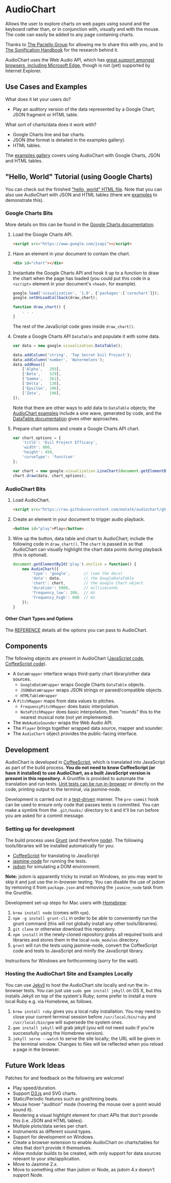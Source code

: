 AudioChart
===========

Allows the user to explore charts on web pages using sound and the keyboard rather than, or in conjunction with, visually and with the mouse.  The code can easily be added to any page containing charts.

Thanks to [The Paciello Group](http://paciellogroup.com) for allowing me to share this with you, and to [The Sonification Handbook](http://sonification.de/handbook/) for the research behind it.

AudioChart uses the Web Audio API, which has [great support amongst browsers, including Microsoft Edge](http://caniuse.com/audio-api), though is not (yet) supported by Internet Explorer.

Use Cases and Examples
-----------------------

What does it let your users do?

 * Play an auditory version of the data represented by a Google Chart, JSON fragment or HTML table.

What sort of charts/data does it work with?

 * Google Charts line and bar charts.
 * JSON (the format is detailed in the examples gallery).
 * HTML tables.

The [examples gallery](http://matatk.agrip.org.uk/audiochart/examples-gallery.html) covers using AudioChart with Google Charts, JSON and HTML tables.

"Hello, World" Tutorial (using Google Charts)
----------------------------------------------

You can check out the finished ["hello, world" HTML file](http://matatk.agrip.org.uk/audiochart/hello-world-tutorial.html).  Note that you can also use AudioChart with JSON and HTML tables (there are [examples](http://matatk.agrip.org.uk/audiochart/examples-gallery.html) to demonstrate this).

### Google Charts Bits

More details on this can be found in the [Google Charts documentation](https://developers.google.com/chart/).

 1. Load the Google Charts API.

    ```html
    <script src="https://www.google.com/jsapi"></script>
    ```

 2. Have an element in your document to contain the chart.

    ```html
    <div id="chart"></div>
    ```

 3. Instantiate the Google Charts API and hook it up to a function to draw the chart when the page has loaded (you could put this code in a `<script>` element in your document's `<head>`, for example).

    ```javascript
    google.load('visualization', '1.0', {'packages':['corechart']});
    google.setOnLoadCallback(draw_chart);

    function draw_chart() {
    	. . .
    }
    ```

    The rest of the JavaScript code goes inside `draw_chart()`.

 4. Create a Google Charts API `DataTable` and populate it with some data.

    ```javascript
    var data = new google.visualization.DataTable();

    data.addColumn('string', 'Top Secret Evil Project');
    data.addColumn('number', 'Watermelons');
    data.addRows([
    	['Alpha',   293],
    	['Beta',    329],
    	['Gamma',   261],
    	['Delta',   130],
    	['Epsilon', 196],
    	['Zeta',    196],
    ]);
    ```

    Note that there are other ways to add data to `DataTable` objects; the [AudioChart examples](http://matatk.agrip.org.uk/audiochart/examples-gallery.html) include a sine wave, generated by code, and the [DataTable documentation](https://developers.google.com/chart/interactive/docs/reference#DataTable) gives other approaches.

 6. Prepare chart options and create a Google Charts API chart.

    ```javascript
    var chart_options = {
    	'title': 'Evil Project Efficacy',
    	'width': 800,
    	'height': 450,
    	'curveType': 'function'
    };

    var chart = new google.visualization.LineChart(document.getElementById('chart'));
    chart.draw(data, chart_options);
    ```

### AudioChart Bits

 1. Load AudioChart.

    ```html
    <script src="https://raw.githubusercontent.com/matatk/audiochart/gh-pages/lib/audiochart.min.js"></script>
    ```

 2. Create an element in your document to trigger audio playback.

    ```html
    <button id="play">Play</button>
    ```

 3. Wire up the button, data table and chart to AudioChart; include the following code in `draw_chart()`.  The `chart` is passed in so that AudioChart can visually highlight the chart data points during playback (this is optional).

    ```javascript
    document.getElementById('play').onclick = function() {
    	new AudioChart({
    		'type': 'google',      // (see the docs)
    		'data': data,          // the GoogleDataTable
    		'chart': chart,        // the Google Chart object
    		'duration': 5000,      // milliseconds
    		'frequency_low': 200,  // Hz
    		'frequency_high': 600  // Hz
    	});
    }
    ```

#### Other Chart Types and Options

The [REFERENCE](REFERENCE.md) details all the options you can pass to AudioChart.

Components
-----------

The following objects are present in AudioChart ([JavaScript code](lib/audiochart.js), [CoffeeScript code](audiochart.coffee)).

 * A `DataWrapper` interface wraps third-party chart library/other data sources.
    - `GoogleDataWrapper` wraps Google Charts `DataTable` objects.
    - `JSONDataWrapper` wraps JSON strings or parsed/compatible objects.
    - `HTMLTableWrapper`
 * A `PitchMapper` maps from data values to pitches.
    - `FrequencyPitchMapper` does basic interpolation.
    - `NotePitchMapper` does basic interpolation, then "rounds" this to the nearest musical note (not yet implemented).
 * The `WebAudioSounder` wraps the Web Audio API.
 * The `Player` brings together wrapped data source, mapper and sounder.
 * The `AudioChart` object provides the public-facing interface.

Development
------------

AudioChart is developed in [CoffeeScript](http://coffeescript.org), which is translated into JavaScript as part of the build process.  **You do not need to know CoffeeScript (or have it installed) to use AudioChart, as a built JavaScript version is present in this repository.**  A Gruntfile is provided to automate the translation and run tests.  [Unit tests can be run in-browser](http://matatk.agrip.org.uk/audiochart/test/) or directly on the code, printing output to the terminal, via jasmine-node.

Development is carried out in a [test-driven](http://en.wikipedia.org/wiki/Test-driven_development) manner.  The `pre-commit` hook can be used to ensure only code that passes tests is committed.  You can make a symlink from the `.git/hooks/` directory to it and it'll be run before you are asked for a commit message.

### Setting up for development

The build process uses [Grunt](http://gruntjs.com) (and therefore [node](https://github.com/joyent/node)).  The following tools/libraries will be installed automatically for you:

 * [CoffeeScript](https://github.com/jashkenas/coffee-script) for translating to JavaScript
 * [jasmine-node](https://github.com/mhevery/jasmine-node) for running the tests.
 * [jsdom](https://github.com/tmpvar/jsdom) for simulating a DOM environment.

**Note:** jsdom is apparently tricky to install on Windows, so you may want to skip it and just use the in-browser testing.  You can disable the use of jsdom by removing it from `package.json` and removing the `jasmine_node` task from the Gruntfile.

Development set-up steps for Mac users with [Homebrew](http://brew.sh):

 1. `brew install node` (comes with `npm`).
 2. `npm -g install grunt-cli` in order to be able to conveniently run the grunt command (this will not globally install any other tools/libraries).
 3. `git clone` or otherwise download this repository.
 4. `npm install` in the newly-cloned repository grabs all required tools and libraries and stores them in the local `node_modules` directory.
 5. `grunt` will run the tests using jasmine-node, convert the CoffeeScript code and tests to JavaScript and minify the JavaScript library.

Instructions for Windows are forthcomming (sorry for the wait).

### Hosting the AudioChart Site and Examples Locally

You can use [Jekyll](http://jekyllrb.com) to host the AudioChart site locally and run the in-browser tests.  You can just use `sudo gem install jekyll` on OS X, but this installs Jekyll on top of the system's Ruby; some prefer to install a more local Ruby e.g. via Homebrew, as follows.

 1. `brew install ruby` gives you a local ruby installation.  You may need to close your current terminal session before `/usr/local/bin/ruby` and `/usr/local/bin/gem` will supersede the system ones.
 2. `gem install jekyll` will grab jekyll (you will not need sudo if you're successfully using the Homebrew version).
 3. `jekyll serve --watch` to serve the site locally; the URL will be given in the terminal window.  Changes to files will be reflected when you reload a page in the browser.

Future Work Ideas
------------------

Patches for and feedback on the following are welcome!

 * Play speed/duration.
 * Support [D3.js](http://d3js.org) and SVG charts.
 * Static/Periodic features such as grid/timing beats.
 * Mouse hover "audition" mode (hovering the mouse over a point would sound it).
 * Rendering a visual highlight element for chart APIs that don't provide this (i.e. JSON and HTML tables).
 * Multiple plots/data series per chart.
 * Instruments as different sound types.
 * Support for development on Windows.
 * Create a browser extension to enable AudioChart on charts/tables for sites that don't provide it themselves.
 * Allow modular builds to be created, with only support for data sources relevant to your site/application.
 * Move to Jasmine 2.x.
 * Move to something other than jsdom or Node, as jsdom 4.x doesn't support Node.
